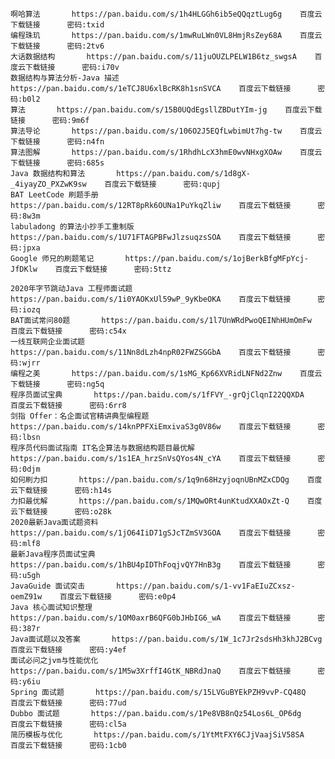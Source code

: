 
    啊哈算法       https://pan.baidu.com/s/1h4HLGGh6ib5eQQqztLug6g    百度云下载链接      密码:txid    
    编程珠玑       https://pan.baidu.com/s/1mwRuLWn0VL8HmjRsZey68A    百度云下载链接      密码:2tv6    
    大话数据结构       https://pan.baidu.com/s/11juOUZLPELW1B6tz_swgsA    百度云下载链接      密码:i70v    
    数据结构与算法分析-Java 描述       https://pan.baidu.com/s/1eTCJ8U6xlBcRK8h1snSVCA    百度云下载链接      密码:b0l2    
    算法       https://pan.baidu.com/s/15B0UQdEgsllZBDutYIm-jg    百度云下载链接      密码:9m6f    
    算法导论       https://pan.baidu.com/s/106O2J5EQfLwbimUt7hg-tw    百度云下载链接      密码:n4fn    
    算法图解       https://pan.baidu.com/s/1RhdhLcX3hmE0wvNHxgXOAw    百度云下载链接      密码:685s    
    Java 数据结构和算法       https://pan.baidu.com/s/1d8gX-_4iyayZO_PXZwK9sw    百度云下载链接      密码:qupj    
    BAT LeetCode 刷题手册       https://pan.baidu.com/s/12RT8pRk6OUNa1PuYkqZliw    百度云下载链接      密码:8w3m    
    labuladong 的算法小抄手工重制版       https://pan.baidu.com/s/1U71FTAGPBFwJlzsuqzsSOA    百度云下载链接      密码:jpxa    
    Google 师兄的刷题笔记       https://pan.baidu.com/s/1ojBerkBfgMFpYcj-JfDKlw    百度云下载链接      密码:5ttz    

    2020年字节跳动Java 工程师面试题       https://pan.baidu.com/s/1i0YAOKxUl59wP_9yKbeOKA    百度云下载链接      密码:iozq    
    BAT面试常问80题       https://pan.baidu.com/s/1l7UnWRdPwoQEINhHUmOmFw    百度云下载链接      密码:c54x    
    一线互联网企业面试题       https://pan.baidu.com/s/11Nn8dLzh4npR02FWZSGGbA    百度云下载链接      密码:wjrr    
    编程之美       https://pan.baidu.com/s/1sMG_Kp66XVRidLNFNd2Znw    百度云下载链接      密码:ng5q    
    程序员面试宝典       https://pan.baidu.com/s/1fFVY_-grQjClqnI22QQXDA    百度云下载链接      密码:6rr8    
    剑指 Offer：名企面试官精讲典型编程题       https://pan.baidu.com/s/14knPPFXiEmxivaS3g0V86w    百度云下载链接      密码:lbsn    
    程序员代码面试指南 IT名企算法与数据结构题目最优解       https://pan.baidu.com/s/1s1EA_hrzSnVsQYos4N_cYA    百度云下载链接      密码:0djm    
    如何刷力扣       https://pan.baidu.com/s/1q9n68HzyjoqnUBnMZxCDQg    百度云下载链接      密码:h14s    
    力扣最优解       https://pan.baidu.com/s/1MQwORt4unKtudXXAOxZt-Q    百度云下载链接      密码:o28k    
    2020最新Java面试题资料       https://pan.baidu.com/s/1jO64IiD71gSJcTZmSV3GOA    百度云下载链接      密码:mlf8    
    最新Java程序员面试宝典       https://pan.baidu.com/s/1hBU4pIDThFoqjvQY7HnB3g    百度云下载链接      密码:u5gh    
    JavaGuide 面试突击       https://pan.baidu.com/s/1-vv1FaEIuZCxsz-oemZ91w    百度云下载链接      密码:e0p4    
    Java 核心面试知识整理       https://pan.baidu.com/s/1OM0axrB6QFG0bJHbIG6_wA    百度云下载链接      密码:387r    
    Java面试题以及答案       https://pan.baidu.com/s/1W_1c7Jr2sdsHh3khJ2BCvg    百度云下载链接      密码:y4ef    
    面试必问之jvm与性能优化       https://pan.baidu.com/s/1M5w3XrffI4GtK_NBRdJnaQ    百度云下载链接      密码:y6iu    
    Spring 面试题       https://pan.baidu.com/s/15LVGuBYEkPZH9vvP-CQ48Q    百度云下载链接      密码:77ud    
    Dubbo 面试题       https://pan.baidu.com/s/1Pe8VB8nQz54Los6L_OP6dg    百度云下载链接      密码:cl5a    
    简历模板与优化       https://pan.baidu.com/s/1YtMtFXY6CJjVaajSiV58SA    百度云下载链接      密码:1cb0    
